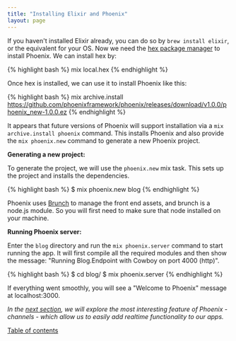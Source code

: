 ```yaml
---
title: "Installing Elixir and Phoenix"
layout: page
---
```


If you haven't installed Elixir already,
you can do so by `brew install elixir`,
or the equivalent for your OS.
Now we need the
[hex package manager](https://hex.pm/)
to install Phoenix.
We can install hex by:

{% highlight bash %}
mix local.hex
{% endhighlight %}

Once hex is installed,
we can use it to install Phoenix
like this:

{% highlight bash %}
mix archive.install https://github.com/phoenixframework/phoenix/releases/download/v1.0.0/phoenix_new-1.0.0.ez
{% endhighlight %}

It appears that future versions of Phoenix
will support installation via a
`mix archive.install phoenix` command.
This installs Phoenix
and also provide the `mix phoenix.new` command
to generate a new Phoenix project.

**Generating a new project:**

To generate the project,
we will use the `phoenix.new` mix task.
This sets up the project
and installs the dependencies.

{% highlight bash %}
$ mix phoenix.new blog
{% endhighlight %}

Phoenix uses [Brunch](http://brunch.io/)
to manage the front end assets,
and brunch is a node.js module.
So you will first need to make sure
that node installed on your machine.

**Running Phoenix server:**

Enter the `blog` directory
and run the `mix phoenix.server` command
to start running the app.
It will first compile
all the required modules
and then show the message:
"Running Blog.Endpoint with Cowboy on port 4000 (http)".

{% highlight bash %}
$ cd blog/
$ mix phoenix.server
{% endhighlight %}

If everything went smoothly,
you will see a "Welcome to Phoenix"
message at localhost:3000.

*In the
[next section](/notes/phoenix/chat-example/),
we will explore
the most interesting feature of Phoenix -
channels -
which allow us to easily add
realtime functionality to our apps.*

[Table of contents](/notes/phoenix/)
